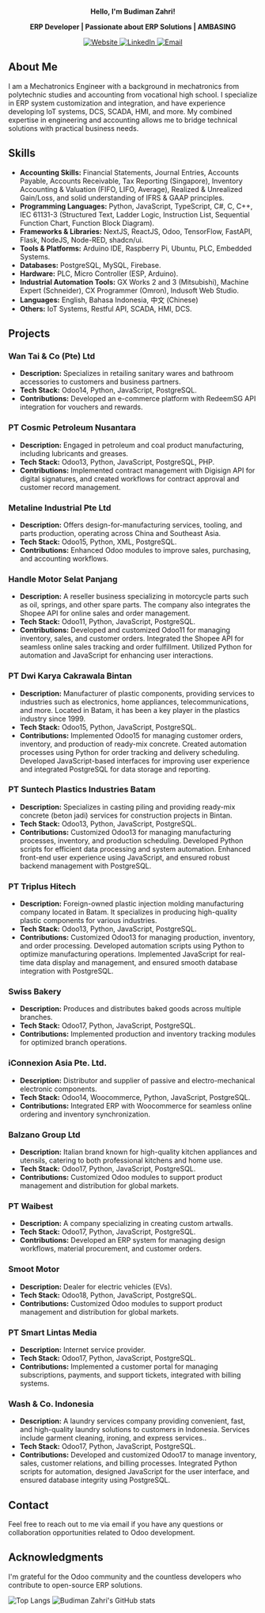 <p align="center">
  <strong>Hello, I'm Budiman Zahri!</strong>
</p>

<p align="center">
  <strong>ERP Developer | Passionate about ERP Solutions | AMBASING</strong>
</p>

<p align="center">
  <a href="https://www.bmzsoftware.com" target="_blank">
    <img src="https://img.shields.io/badge/🌐_Website-000000?style=for-the-badge&logo=google-chrome&logoColor=white" alt="Website"/>
  </a>
  <a href="https://id.linkedin.com/in/budiman-zahri-850266210" target="_blank">
    <img src="https://img.shields.io/badge/💼_LinkedIn-0A66C2?style=for-the-badge&logo=linkedin&logoColor=white" alt="LinkedIn"/>
  </a>
  <a href="mailto:budimanzahri@outlook.com">
    <img src="https://img.shields.io/badge/📧_Email-0078D4?style=for-the-badge&logo=microsoft-outlook&logoColor=white" alt="Email"/>
  </a>
</p>

## About Me

I am a Mechatronics Engineer with a background in mechatronics from polytechnic studies and accounting from vocational high school. I specialize in ERP system customization and integration, and have experience developing IoT systems, DCS, SCADA, HMI, and more. My combined expertise in engineering and accounting allows me to bridge technical solutions with practical business needs.

## Skills

- **Accounting Skills:** Financial Statements, Journal Entries, Accounts Payable, Accounts Receivable, Tax Reporting (Singapore), Inventory Accounting & Valuation (FIFO, LIFO, Average), Realized & Unrealized Gain/Loss, and solid understanding of IFRS & GAAP principles.
- **Programming Languages:** Python, JavaScript, TypeScript, C#, C, C++, IEC 61131-3 (Structured Text, Ladder Logic, Instruction List, Sequential Function Chart, Function Block Diagram).
- **Frameworks & Libraries:** NextJS, ReactJS, Odoo, TensorFlow, FastAPI, Flask, NodeJS, Node-RED, shadcn/ui.
- **Tools & Platforms:** Arduino IDE, Raspberry Pi, Ubuntu, PLC, Embedded Systems.
- **Databases:** PostgreSQL, MySQL, Firebase.
- **Hardware:** PLC, Micro Controller (ESP, Arduino).
- **Industrial Automation Tools:** GX Works 2 and 3 (Mitsubishi), Machine Expert (Schneider), CX Programmer (Omron), Indusoft Web Studio.
- **Languages:** English, Bahasa Indonesia, 中文 (Chinese)
- **Others:** IoT Systems, Restful API, SCADA, HMI, DCS.

## Projects

### Wan Tai & Co (Pte) Ltd
- **Description:** Specializes in retailing sanitary wares and bathroom accessories to customers and business partners.
- **Tech Stack:** Odoo14, Python, JavaScript, PostgreSQL.
- **Contributions:** Developed an e-commerce platform with RedeemSG API integration for vouchers and rewards.

### PT Cosmic Petroleum Nusantara
- **Description:** Engaged in petroleum and coal product manufacturing, including lubricants and greases.
- **Tech Stack:** Odoo13, Python, JavaScript, PostgreSQL, PHP.
- **Contributions:** Implemented contract management with Digisign API for digital signatures, and created workflows for contract approval and customer record management.

### Metaline Industrial Pte Ltd
- **Description:** Offers design-for-manufacturing services, tooling, and parts production, operating across China and Southeast Asia.
- **Tech Stack:** Odoo15, Python, XML, PostgreSQL.
- **Contributions:** Enhanced Odoo modules to improve sales, purchasing, and accounting workflows.

### Handle Motor Selat Panjang
- **Description:** A reseller business specializing in motorcycle parts such as oil, springs, and other spare parts. The company also integrates the Shopee API for online sales and order management.
- **Tech Stack:** Odoo11, Python, JavaScript, PostgreSQL.
- **Contributions:** Developed and customized Odoo11 for managing inventory, sales, and customer orders. Integrated the Shopee API for seamless online sales tracking and order fulfillment. Utilized Python for automation and JavaScript for enhancing user interactions.

### PT Dwi Karya Cakrawala Bintan
- **Description:** Manufacturer of plastic components, providing services to industries such as electronics, home appliances, telecommunications, and more. Located in Batam, it has been a key player in the plastics industry since 1999.
- **Tech Stack:** Odoo15, Python, JavaScript, PostgreSQL.
- **Contributions:** Implemented Odoo15 for managing customer orders, inventory, and production of ready-mix concrete. Created automation processes using Python for order tracking and delivery scheduling. Developed JavaScript-based interfaces for improving user experience and integrated PostgreSQL for data storage and reporting.

### PT Suntech Plastics Industries Batam
- **Description:** Specializes in casting piling and providing ready-mix concrete (beton jadi) services for construction projects in Bintan.
- **Tech Stack:** Odoo13, Python, JavaScript, PostgreSQL.
- **Contributions:** Customized Odoo13 for managing manufacturing processes, inventory, and production scheduling. Developed Python scripts for efficient data processing and system automation. Enhanced front-end user experience using JavaScript, and ensured robust backend management with PostgreSQL.

### PT Triplus Hitech
- **Description:** Foreign-owned plastic injection molding manufacturing company located in Batam. It specializes in producing high-quality plastic components for various industries.
- **Tech Stack:** Odoo13, Python, JavaScript, PostgreSQL.
- **Contributions:** Customized Odoo13 for managing production, inventory, and order processing. Developed automation scripts using Python to optimize manufacturing operations. Implemented JavaScript for real-time data display and management, and ensured smooth database integration with PostgreSQL.

### Swiss Bakery
- **Description:** Produces and distributes baked goods across multiple branches.
- **Tech Stack:** Odoo17, Python, JavaScript, PostgreSQL.
- **Contributions:** Implemented production and inventory tracking modules for optimized branch operations.

### iConnexion Asia Pte. Ltd.
- **Description:** Distributor and supplier of passive and electro-mechanical electronic components.
- **Tech Stack:** Odoo14, Woocommerce, Python, JavaScript, PostgreSQL.
- **Contributions:** Integrated ERP with Woocommerce for seamless online ordering and inventory synchronization.

### Balzano Group Ltd
- **Description:** Italian brand known for high-quality kitchen appliances and utensils, catering to both professional kitchens and home use.
- **Tech Stack:** Odoo17, Python, JavaScript, PostgreSQL.
- **Contributions:** Customized Odoo modules to support product management and distribution for global markets.

### PT Waibest
- **Description:** A company specializing in creating custom artwalls.
- **Tech Stack:** Odoo17, Python, JavaScript, PostgreSQL.
- **Contributions:** Developed an ERP system for managing design workflows, material procurement, and customer orders.

### Smoot Motor
- **Description:** Dealer for electric vehicles (EVs).
- **Tech Stack:** Odoo18, Python, JavaScript, PostgreSQL.
- **Contributions:** Customized Odoo modules to support product management and distribution for global markets.

### PT Smart Lintas Media
- **Description:** Internet service provider.
- **Tech Stack:** Odoo17, Python, JavaScript, PostgreSQL.
- **Contributions:** Implemented a customer portal for managing subscriptions, payments, and support tickets, integrated with billing systems.

### Wash & Co. Indonesia
- **Description:** A laundry services company providing convenient, fast, and high-quality laundry solutions to customers in Indonesia. Services include garment cleaning, ironing, and express services..
- **Tech Stack:** Odoo17, Python, JavaScript, PostgreSQL.
- **Contributions:** Developed and customized Odoo17 to manage inventory, sales, customer relations, and billing processes. Integrated Python scripts for automation, designed JavaScript for the user interface, and ensured database integrity using PostgreSQL.


## Contact

Feel free to reach out to me via email if you have any questions or collaboration opportunities related to Odoo development.

## Acknowledgments

I'm grateful for the Odoo community and the countless developers who contribute to open-source ERP solutions.

![Top Langs](https://github-readme-stats-git-master-budimanzahris-projects.vercel.app/api/top-langs/?username=budimanzahri)
![Budiman Zahri's GitHub stats](https://github-readme-stats-git-master-budimanzahris-projects.vercel.app/api?username=budimanzahri&theme=light&show_icons=true)
